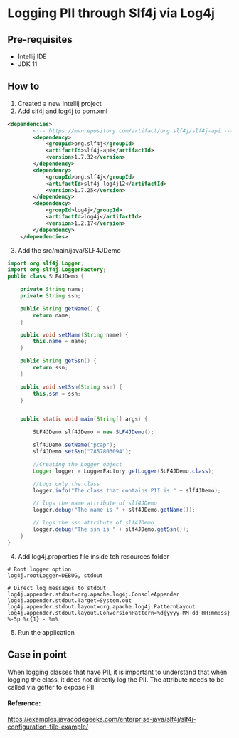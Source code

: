 # Logging PII through Slf4j via Log4j

## Pre-requisites
- Intellij IDE
- JDK 11

## How to
1. Created a new intellij project
2. Add slf4j and log4j to pom.xml
```xml
<dependencies>
        <!-- https://mvnrepository.com/artifact/org.slf4j/slf4j-api -->
        <dependency>
            <groupId>org.slf4j</groupId>
            <artifactId>slf4j-api</artifactId>
            <version>1.7.32</version>
        </dependency>
        <dependency>
            <groupId>org.slf4j</groupId>
            <artifactId>slf4j-log4j12</artifactId>
            <version>1.7.25</version>
        </dependency>
        <dependency>
            <groupId>log4j</groupId>
            <artifactId>log4j</artifactId>
            <version>1.2.17</version>
        </dependency>
    </dependencies>
```
3. Add the src/main/java/SLF4JDemo
```java
import org.slf4j.Logger;
import org.slf4j.LoggerFactory;
public class SLF4JDemo {

    private String name;
    private String ssn;

    public String getName() {
        return name;
    }

    public void setName(String name) {
        this.name = name;
    }

    public String getSsn() {
        return ssn;
    }

    public void setSsn(String ssn) {
        this.ssn = ssn;
    }


    public static void main(String[] args) {

        SLF4JDemo slf4JDemo = new SLF4JDemo();

        slf4JDemo.setName("pcap");
        slf4JDemo.setSsn("7857803094");

        //Creating the Logger object
        Logger logger = LoggerFactory.getLogger(SLF4JDemo.class);

        //Logs only the class
        logger.info("The class that contains PII is " + slf4JDemo);

        // logs the name attribute of slf4JDemo
        logger.debug("The name is " + slf4JDemo.getName());

        // logs the ssn attribute of slf4JDemo
        logger.debug("The ssn is " + slf4JDemo.getSsn());
    }
}
```
4. Add log4j.properties file inside teh resources folder
```properties
# Root logger option
log4j.rootLogger=DEBUG, stdout

# Direct log messages to stdout
log4j.appender.stdout=org.apache.log4j.ConsoleAppender
log4j.appender.stdout.Target=System.out
log4j.appender.stdout.layout=org.apache.log4j.PatternLayout
log4j.appender.stdout.layout.ConversionPattern=%d{yyyy-MM-dd HH:mm:ss} %-5p %c{1} - %m%
```
5. Run the application

## Case in point
When logging classes that have PII, it is important to understand that when logging the class,
it does not directly log the PII. The attribute needs to be called via getter to expose PII

#### Reference:
https://examples.javacodegeeks.com/enterprise-java/slf4j/slf4j-configuration-file-example/
